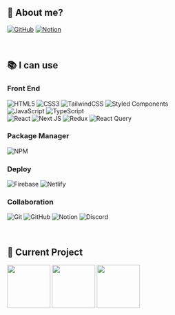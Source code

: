 <h2>👋 About me?</h2>

<a href="https://github.com/soonzero">![GitHub](https://img.shields.io/badge/github-%23121011.svg?style=for-the-badge&logo=github&logoColor=white)</a>
<a href="https://soonzero.notion.site/341e814b97da45a187fe25ae98facee8">![Notion](https://img.shields.io/badge/Notion-%23000000.svg?style=for-the-badge&logo=notion&logoColor=white)</a>



<br />

<h2>📚 I can use</h2>

### Front End

![HTML5](https://img.shields.io/badge/html5-%23E34F26.svg?style=for-the-badge&logo=html5&logoColor=white)
![CSS3](https://img.shields.io/badge/css3-%231572B6.svg?style=for-the-badge&logo=css3&logoColor=white)
![TailwindCSS](https://img.shields.io/badge/tailwindcss-%2338B2AC.svg?style=for-the-badge&logo=tailwind-css&logoColor=white)
![Styled Components](https://img.shields.io/badge/styled--components-DB7093?style=for-the-badge&logo=styled-components&logoColor=white)
<br />
![JavaScript](https://img.shields.io/badge/javascript-%23323330.svg?style=for-the-badge&logo=javascript&logoColor=%23F7DF1E)
![TypeScript](https://img.shields.io/badge/typescript-%23007ACC.svg?style=for-the-badge&logo=typescript&logoColor=white)
<br />
![React](https://img.shields.io/badge/react-%2320232a.svg?style=for-the-badge&logo=react&logoColor=%2361DAFB)
![Next JS](https://img.shields.io/badge/Next-black?style=for-the-badge&logo=next.js&logoColor=white)
![Redux](https://img.shields.io/badge/redux-%23593d88.svg?style=for-the-badge&logo=redux&logoColor=white)
![React Query](https://img.shields.io/badge/-React%20Query-FF4154?style=for-the-badge&logo=react%20query&logoColor=white)

### Package Manager

![NPM](https://img.shields.io/badge/NPM-%23000000.svg?style=for-the-badge&logo=npm&logoColor=white)
<!-- ![Yarn](https://img.shields.io/badge/yarn-%232C8EBB.svg?style=for-the-badge&logo=yarn&logoColor=white) */ -->

### Deploy
![Firebase](https://img.shields.io/badge/Firebase-039BE5?style=for-the-badge&logo=Firebase&logoColor=white)
![Netlify](https://img.shields.io/badge/netlify-%23000000.svg?style=for-the-badge&logo=netlify&logoColor=#00C7B7)

### Collaboration
![Git](https://img.shields.io/badge/git-%23F05033.svg?style=for-the-badge&logo=git&logoColor=white)
![GitHub](https://img.shields.io/badge/github-%23121011.svg?style=for-the-badge&logo=github&logoColor=white)
![Notion](https://img.shields.io/badge/Notion-%23000000.svg?style=for-the-badge&logo=notion&logoColor=white)
![Discord](https://img.shields.io/badge/Discord-%237289DA.svg?style=for-the-badge&logo=discord&logoColor=white)


<br />

<h2>📄 Current Project</h2>

<a href="https://github.com/soonzero/life-partner-client"><img src="https://user-images.githubusercontent.com/95613159/183024554-bb3d2ef0-15da-4e6b-b209-e982c6a40730.png" width="100px"></a>
<a href="https://github.com/soonzero/mplist"><img src="https://user-images.githubusercontent.com/95613159/174395562-97f84538-c7ce-4855-a752-d9727d273f33.png" width="100px"></a>
<a href="https://github.com/soonzero/nyang-gang"><img src="https://user-images.githubusercontent.com/95613159/170043198-80031e01-7752-40c8-94d8-670327729cb9.png" width="100px"></a>
